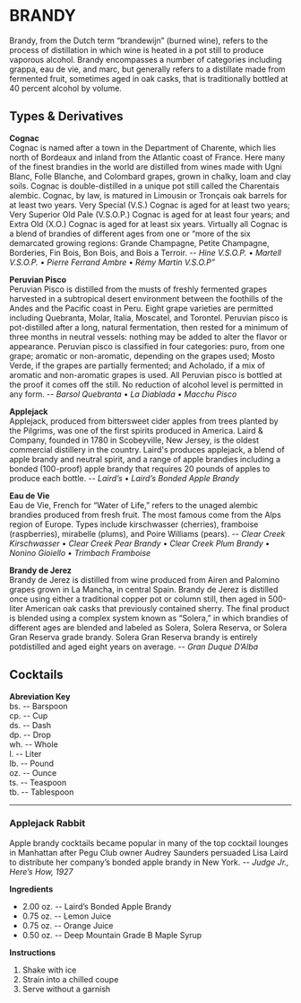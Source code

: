 # BRANDY

Brandy, from the Dutch term “brandewijn” (burned wine), refers to the process of distillation in which wine is heated in a pot still to produce vaporous alcohol. Brandy encompasses a number of categories including grappa, eau de vie, and marc, but generally refers to a distillate made from fermented fruit, sometimes aged in oak casks, that is traditionally bottled at 40 percent alcohol by volume.

## Types & Derivatives

**Cognac**  
Cognac is named after a town in the Department of Charente, which lies north of Bordeaux and inland from the Atlantic coast of France. Here many of the finest brandies in the world are distilled from wines made with Ugni Blanc, Folle Blanche, and Colombard grapes, grown in chalky, loam and clay soils. Cognac is double-distilled in a unique pot still called the Charentais alembic. Cognac, by law, is matured in Limousin or Tronçais oak barrels for at least two years. Very Special (V.S.) Cognac is aged for at least two years; Very Superior Old Pale (V.S.O.P.) Cognac is aged for at least four years; and Extra Old (X.O.) Cognac is aged for at least six years. Virtually all Cognac is a blend of brandies of different ages from one or “more of the six demarcated growing regions: Grande Champagne, Petite Champagne, Borderies, Fin Bois, Bon Bois, and Bois a Terroir. -- *Hine V.S.O.P.* • *Martell V.S.O.P.* • *Pierre Ferrand Ambre* • *Rémy Martin V.S.O.P”*

**Peruvian Pisco**  
Peruvian Pisco is distilled from the musts of freshly fermented grapes harvested in a subtropical desert environment between the foothills of the Andes and the Pacific coast in Peru. Eight grape varieties are permitted including Quebranta, Molar, Italia, Moscatel, and Torontel. Peruvian pisco is pot-distilled after a long, natural fermentation, then rested for a minimum of three months in neutral vessels: nothing may be added to alter the flavor or appearance. Peruvian pisco is classified in four categories: puro, from one grape; aromatic or non-aromatic, depending on the grapes used; Mosto Verde, if the grapes are partially fermented; and Acholado, if a mix of aromatic and non-aromatic grapes is used. All Peruvian pisco is bottled at the proof it comes off the still. No reduction of alcohol level is permitted in any form. -- *Barsol Quebranta* • *La Diablada* • *Macchu Pisco*

**Applejack**  
Applejack, produced from bittersweet cider apples from trees planted by the Pilgrims, was one of the first spirits produced in America. Laird & Company, founded in 1780 in Scobeyville, New Jersey, is the oldest commercial distillery in the country. Laird's produces applejack, a blend of apple brandy and neutral spirit, and a range of apple brandies including a bonded (100-proof) apple brandy that requires 20 pounds of apples to produce each bottle. -- *Laird’s* • *Laird’s Bonded Apple Brandy*

**Eau de Vie**  
Eau de Vie, French for “Water of Life,” refers to the unaged alembic brandies produced from fresh fruit. The most famous come from the Alps region of Europe. Types include kirschwasser (cherries), framboise (raspberries), mirabelle (plums), and Poire Williams (pears). -- *Clear Creek Kirschwasser* • *Clear Creek Pear Brandy* • *Clear Creek Plum Brandy* • *Nonino Gioiello* • *Trimbach Framboise*

**Brandy de Jerez**  
Brandy de Jerez is distilled from wine produced from Airen and Palomino grapes grown in La Mancha, in central Spain. Brandy de Jerez is distilled once using either a traditional copper pot or column still, then aged in 500-liter American oak casks that previously contained sherry. The final product is blended using a complex system known as “Solera,” in which brandies of different ages are blended and labeled as Solera, Solera Reserva, or Solera Gran Reserva grade brandy. Solera Gran Reserva brandy is entirely potdistilled and aged eight years on average. -- *Gran Duque D’Alba*

## Cocktails
**Abreviation Key**  
bs. -- Barspoon  
cp. -- Cup  
ds. -- Dash  
dp. -- Drop  
wh. -- Whole  
l.  -- Liter  
lb. -- Pound  
oz. -- Ounce  
ts. -- Teaspoon  
tb. -- Tablespoon  

---

### Applejack Rabbit
Apple brandy cocktails became popular in many of the top cocktail lounges in Manhattan after Pegu Club owner Audrey Saunders persuaded Lisa Laird to distribute her company’s bonded apple brandy in New York. -- *Judge Jr., Here’s How, 1927*

**Ingredients**

- 2.00 oz. --	Laird’s Bonded Apple Brandy
- 0.75 oz. --	Lemon Juice
- 0.75 oz. --	Orange Juice
- 0.50 oz. --	Deep Mountain Grade B Maple Syrup

**Instructions**

1. Shake with ice
2. Strain into a chilled coupe
3. Serve without a garnish
